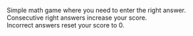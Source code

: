 Simple math game where you need to enter the right answer.  
Consecutive right answers increase your score.  
Incorrect answers reset your score to 0.
